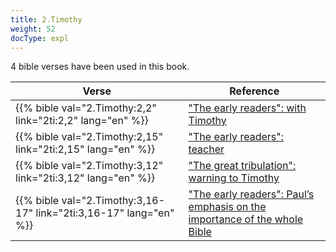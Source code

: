 ```yaml
---
title: 2.Timothy
weight: 52
docType: expl
---
```


4 bible verses have been used in this book.

| Verse | Reference |
|-------|-----------|
| {{% bible val="2.Timothy:2,2" link="2ti:2,2" lang="en" %}} | ["The early readers": with Timothy](/expl/background/literature/full-of-biblical-references#d805) |
| {{% bible val="2.Timothy:2,15" link="2ti:2,15" lang="en" %}} | ["The early readers": teacher](/expl/background/literature/full-of-biblical-references#d805) |
| {{% bible val="2.Timothy:3,12" link="2ti:3,12" lang="en" %}} | ["The great tribulation": warning to Timothy](/expl/content/army/the-end-time-and-the-great-tribulation#a3b5) |
| {{% bible val="2.Timothy:3,16-17" link="2ti:3,16-17" lang="en" %}} | ["The early readers": Paul’s emphasis on the importance of the whole Bible](/expl/background/literature/full-of-biblical-references#d805) |
